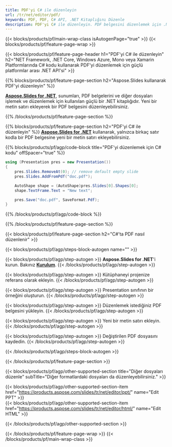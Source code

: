 ```yaml
---
title: PDF'yi C# ile düzenleyin
url: /tr/net/editor/pdf/
keywords: PDF, PDF, C# API, .NET Kitaplığını Düzenle
description: PDF'yi C# ile düzenleyin. PDF belgesini düzenlemek için .NET kitaplık API'sini kullanın
---
```


{{< blocks/products/pf/main-wrap-class isAutogenPage="true" >}}
{{< blocks/products/pf/feature-page-wrap >}}

{{< blocks/products/pf/feature-page-header h1="PDF'yi C# ile düzenleyin" h2="NET Framework, .NET Core, Windows Azure, Mono veya Xamarin Platformlarında C# kodu kullanarak PDF'yi düzenlemek için güçlü platformlar arası .NET API'si" >}}

{{% blocks/products/pf/feature-page-section h2="Aspose.Slides kullanarak PDF'yi düzenleyin" %}}

[**Aspose.Slides for .NET**](https://products.aspose.com/slides/tr/net/), sunumları, PDF belgelerini ve diğer dosyaları işlemek ve düzenlemek için kullanılan güçlü bir .NET kitaplığıdır. Yeni bir metin satırı ekleyerek bir PDF belgesini düzenleyebilirsiniz. 

{{% /blocks/products/pf/feature-page-section %}}




{{% blocks/products/pf/feature-page-section  h2="PDF'yi C# ile düzenleyin" %}}
[**Aspose.Slides for .NET**](https://products.aspose.com/slides/tr/net/) kullanarak, yalnızca birkaç satır kodla bir PDF belgesine yeni bir metin satırı ekleyebilirsiniz.

{{% blocks/products/pf/agp/code-block title="PDF'yi düzenlemek için C# kodu" offSpacer="true" %}}
```cs
using (Presentation pres = new Presentation())
{
    pres.Slides.RemoveAt(0); // remove default empty slide
    pres.Slides.AddFromPdf("doc.pdf");

    AutoShape shape = (AutoShape)pres.Slides[0].Shapes[0];
    shape.TextFrame.Text = "New text";

    pres.Save("doc.pdf", SaveFormat.Pdf);
}
```
{{% /blocks/products/pf/agp/code-block %}}

{{% /blocks/products/pf/feature-page-section %}}




{{< blocks/products/pf/feature-page-section  h2="C#'ta PDF nasıl düzenlenir" >}}


{{< blocks/products/pf/agp/steps-block-autogen name="" >}}


{{< blocks/products/pf/agp/step-autogen >}}
**Aspose.Slides for .NET**'i kurun. Bakınız [**Kurulum**](https://docs.aspose.com/slides/net/installation/).
{{< /blocks/products/pf/agp/step-autogen >}}

{{< blocks/products/pf/agp/step-autogen >}}
Kütüphaneyi projenize referans olarak ekleyin.
{{< /blocks/products/pf/agp/step-autogen >}}

{{< blocks/products/pf/agp/step-autogen >}}
Presentation sınıfının bir örneğini oluşturun.
{{< /blocks/products/pf/agp/step-autogen >}}

{{< blocks/products/pf/agp/step-autogen >}}
Düzenlemek istediğiniz PDF belgesini yükleyin.
{{< /blocks/products/pf/agp/step-autogen >}}

{{< blocks/products/pf/agp/step-autogen >}}
Yeni bir metin satırı ekleyin.
{{< /blocks/products/pf/agp/step-autogen >}}

{{< blocks/products/pf/agp/step-autogen >}}
Değiştirilen PDF dosyasını kaydedin.
{{< /blocks/products/pf/agp/step-autogen >}}


{{< /blocks/products/pf/agp/steps-block-autogen >}}


{{< /blocks/products/pf/feature-page-section >}}




{{< blocks/products/pf/agp/other-supported-section title="Diğer dosyaları düzenle" subTitle="Diğer formatlardaki dosyaları da düzenleyebilirsiniz." >}}

{{< blocks/products/pf/agp/other-supported-section-item href="https://products.aspose.com/slides/tr/net/editor/ppt/" name="Edit PPT" >}}    
{{< blocks/products/pf/agp/other-supported-section-item href="https://products.aspose.com/slides/tr/net/editor/html/" name="Edit HTML" >}}  



{{< /blocks/products/pf/agp/other-supported-section >}}

{{< /blocks/products/pf/feature-page-wrap >}}
{{< /blocks/products/pf/main-wrap-class >}}